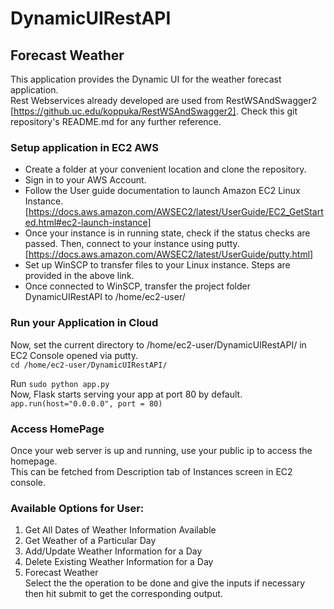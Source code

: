 # DynamicUIRestAPI  
## Forecast Weather  
This application provides the Dynamic UI for the weather forecast application.  
Rest Webservices already developed are used from RestWSAndSwagger2 [https://github.uc.edu/koppuka/RestWSAndSwagger2]. Check this git repository's README.md for any further reference.

### Setup application in EC2 AWS 

* Create a folder at your convenient location and clone the repository.  
* Sign in to your AWS Account.  
* Follow the User guide documentation to launch Amazon EC2 Linux Instance.  
  [https://docs.aws.amazon.com/AWSEC2/latest/UserGuide/EC2_GetStarted.html#ec2-launch-instance]  
* Once your instance is in running state, check if the status checks are passed. Then, connect to your instance using putty.  
[https://docs.aws.amazon.com/AWSEC2/latest/UserGuide/putty.html]  
* Set up WinSCP to transfer files to your Linux instance. Steps are provided in the above link.  
* Once connected to WinSCP, transfer the project folder DynamicUIRestAPI to /home/ec2-user/  

### Run your Application in Cloud
Now, set the current directory to /home/ec2-user/DynamicUIRestAPI/ in EC2 Console opened via putty.  
`cd /home/ec2-user/DynamicUIRestAPI/`  

Run `sudo python app.py`  
Now, Flask starts serving your app at port 80 by default.  
`app.run(host="0.0.0.0", port = 80)`  

### Access HomePage
Once your web server is up and running, use your public ip to access the homepage.  
This can be fetched from Description tab of Instances screen in EC2 console.

### Available Options for User:
1. Get All Dates of Weather Information Available  
2. Get Weather of a Particular Day  
3. Add/Update Weather Information for a Day  
4. Delete Existing Weather Information for a Day  
5. Forecast Weather  
Select the the operation to be done and give the inputs if necessary then hit submit to get the corresponding output.  
